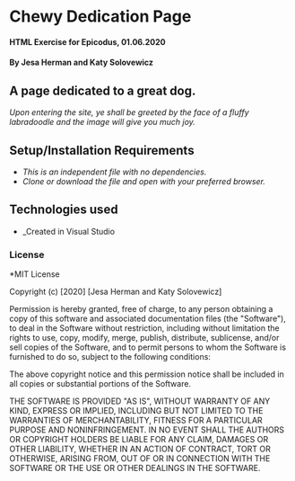 # Chewy Dedication Page

#### HTML Exercise for Epicodus, 01.06.2020

#### By Jesa Herman and Katy Solovewicz

## A page dedicated to a great dog.

_Upon entering the site, ye shall be greeted by the face of a fluffy labradoodle and the image will give you much joy._

## Setup/Installation Requirements

* _This is an independent file with no dependencies._
* _Clone or download the file and open with your preferred browser._

## Technologies used
* _Created in Visual Studio

### License

*MIT License

Copyright (c) [2020] [Jesa Herman and Katy Solovewicz]

Permission is hereby granted, free of charge, to any person obtaining a copy
of this software and associated documentation files (the "Software"), to deal
in the Software without restriction, including without limitation the rights
to use, copy, modify, merge, publish, distribute, sublicense, and/or sell
copies of the Software, and to permit persons to whom the Software is
furnished to do so, subject to the following conditions:

The above copyright notice and this permission notice shall be included in all
copies or substantial portions of the Software.

THE SOFTWARE IS PROVIDED "AS IS", WITHOUT WARRANTY OF ANY KIND, EXPRESS OR
IMPLIED, INCLUDING BUT NOT LIMITED TO THE WARRANTIES OF MERCHANTABILITY,
FITNESS FOR A PARTICULAR PURPOSE AND NONINFRINGEMENT. IN NO EVENT SHALL THE
AUTHORS OR COPYRIGHT HOLDERS BE LIABLE FOR ANY CLAIM, DAMAGES OR OTHER
LIABILITY, WHETHER IN AN ACTION OF CONTRACT, TORT OR OTHERWISE, ARISING FROM,
OUT OF OR IN CONNECTION WITH THE SOFTWARE OR THE USE OR OTHER DEALINGS IN THE
SOFTWARE.